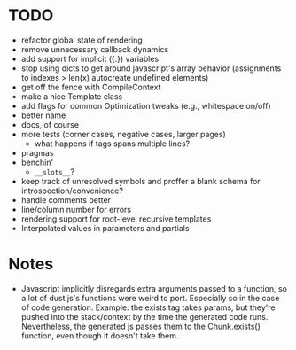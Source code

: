 # TODO
 * refactor global state of rendering
 * remove unnecessary callback dynamics
 * add support for implicit ({.}) variables
 * stop using dicts to get around javascript's array behavior
   (assignments to indexes > len(x) autocreate undefined elements)
 * get off the fence with CompileContext
 * make a nice Template class
 * add flags for common Optimization tweaks (e.g., whitespace on/off)
 * better name
 * docs, of course
 * more tests (corner cases, negative cases, larger pages)
   * what happens if tags spans multiple lines?
 * pragmas
 * benchin'
   * `__slots__`?
 * keep track of unresolved symbols and proffer a blank schema for
   introspection/convenience?
 * handle comments better
 * line/column number for errors
 * rendering support for root-level recursive templates
 * Interpolated values in parameters and partials

# Notes
 * Javascript implicitly disregards extra arguments passed
 to a function, so a lot of dust.js's functions were weird
 to port. Especially so in the case of code generation.
 Example: the exists tag takes params, but they're pushed into
 the stack/context by the time the generated code runs. Nevertheless,
 the generated js passes them to the Chunk.exists() function, even
 though it doesn't take them.
